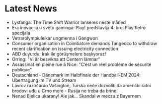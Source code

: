 # Latest News
-  Lysfanga: The Time Shift Warrior lanseres neste måned
-  Era inovacija u svetu gaminga: Play! predstavlja 4. broj Play!Retro specijala
-  Vetrarólympíuleikar ungmenna í Gangwon
-  Consumer organisation in Coimbatore demands Tangedco to withdraw recent clarification on issuing electricity connection
-  ABD duyurdu: Irak ile görüşmelere başlıyoruz!
-  Orring: "Vi är besvikna att Centern lämnar"
-  Assassinat en pleine rue à Nice: "C’est un réel problème de sécurité publique"
-  Deutschland - Dänemark im Halbfinale der Handball-EM 2024: Übertragung im TV und Stream
-  Lavrov razočarao Vašington, Turska neće dozvoliti da američki ratni brodovi uđu u Crno more - Rusija ne treba da brine!
-  Nenad Bjelica ukarany! Ale jak... Skandal w meczu z Bayernem

